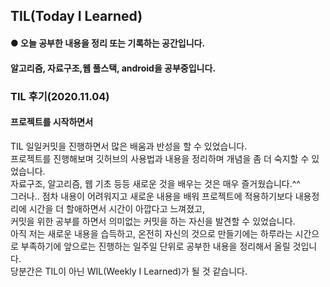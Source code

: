 ## TIL(Today I Learned)

#### ● 오늘 공부한 내용을 정리 또는 기록하는 공간입니다.

#### 알고리즘, 자료구조,웹 풀스택, android을 공부중입니다.

### TIL 후기(2020.11.04)


#### 프로젝트를 시작하면서
TIL 일일커밋을 진행하면서 많은 배움과 반성을 할 수 있었습니다.<br>
프로젝트를 진행해보며 깃허브의 사용법과 내용을 정리하며 개념을 좀 더 숙지할 수 있었습니다.<br>
자료구조, 알고리즘, 웹 기초 등등 새로운 것을 배우는 것은 매우 즐거웠습니다.^^<br>
그러나.. 점차 내용이 어려워지고 새로운 내용을 배워 프로젝트에 적용하기보다 내용정리에 시간을 더 할애하면서 시간이 아깝다고 느껴졌고, <br>
커밋을 위한 공부를 하면서 의미없는 커밋을 하는 자신을 발견할 수 있었습니다.<br>
아직 저는 새로운 내용을 습득하고, 온전히 자신의 것으로 만들기에는 하루라는 시간으로 부족하기에 앞으로는 진행하는 일주일 단위로 공부한 내용을 정리해서 올릴 것입니다.<br>
당분간은 TIL이 아닌 WIL(Weekly I Learned)가 될 것 같습니다.
